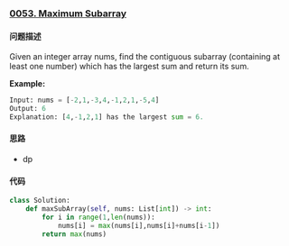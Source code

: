 ### [0053. Maximum Subarray](https://leetcode-cn.com/problems/maximum-subarray/)

#### 问题描述
Given an integer array nums, find the contiguous subarray (containing at least one number) which has the largest sum and return its sum.

**Example:**
```python
Input: nums = [-2,1,-3,4,-1,2,1,-5,4]
Output: 6
Explanation: [4,-1,2,1] has the largest sum = 6.
```

#### 思路
- dp

#### 代码

```python
class Solution:
    def maxSubArray(self, nums: List[int]) -> int:
        for i in range(1,len(nums)):
            nums[i] = max(nums[i],nums[i]+nums[i-1])
        return max(nums)
```